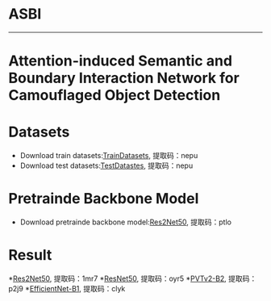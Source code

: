 # ASBI
***
# Attention-induced Semantic and Boundary Interaction Network for Camouflaged Object Detection
# Datasets
* Download train datasets:[TrainDatasets](https://pan.baidu.com/s/1QSwZK_fJWdznkmyBli2fdg), 提取码：nepu
* Download test datasets:[TestDatastes](https://pan.baidu.com/s/1akzyy9olDdorKIvToDx0qQ), 提取码：nepu 

# Pretrainde Backbone Model
* Download pretrainde backbone model:[Res2Net50](https://pan.baidu.com/s/1DEl-jbuv73hU5mKJGUXocg), 提取码：ptlo

# Result
*[Res2Net50](https://pan.baidu.com/s/1WaXNt-08IiVE7g9kQqOWKw), 提取码：1mr7
*[ResNet50](https://pan.baidu.com/s/1eVLmkncX_4-_sSTA8tX2dQ), 提取码：oyr5
*[PVTv2-B2](https://pan.baidu.com/s/1dsDbuEekDSh-2d2FmUi3JA), 提取码：p2j9
*[EfficientNet-B1](https://pan.baidu.com/s/15QS_J96sPclN_RGir7MeXA), 提取码：clyk
